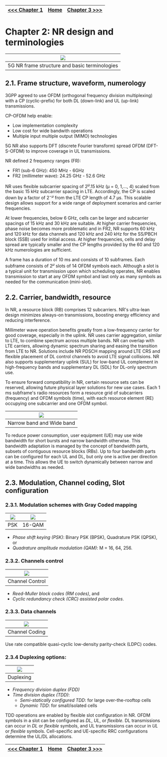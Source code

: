 |[<<< Chapter 1](./Chapter1.md)|[Home](../README.md)|[Chapter 3 >>>](./Chapter3.md)|
|-|-|-|

# Chapter 2: NR design and terminologies

|![](../Imgs/Chapter2/5G%20NR%20frame%20structure%20and%20basic%20terminologies.png)|
|:-:|
|5G NR frame structure and basic terminologies|

## 2.1. Frame structure, waveform, numerology

3GPP agreed to use OFDM (orthogonal frequency division multiplexing) with a CP (cyclic-prefix) for both DL (down-link) and UL (up-link) transmissions.

CP-OFDM help enable:
- Low implementation complexity
- Low cost for wide bandwith operations
- Multiple input multiple output (MIMO) technologies

5G NR also supports DFT (discrete Fourier transform) spread OFDM (DFT-S-OFDM) to improve coverage in UL transmissions.

NR defined 2 frequency ranges (FR):
- FR1 (sub-6 GHz): 450 MHz - 6GHz
- FR2 (millimeter wave): 24.25 GHz - 52.6 GHz

NR uses flexible subcarrier spacing of 2<sup>μ</sup>.15 kHz (μ = 0, 1,..., 4) scaled from the basic 15 kHz subcarrier spacing in LTE. Accordingly, the CP is scaled down by a factor of 2<sup>−𝜇</sup> from the LTE CP length of 4.7 μs. This scalable design allows support for a wide range of deployment scenarios and carrier frequencies.

At lower frequencies, below 6 GHz, cells can be larger and subcarrier spacings of 15 kHz and 30 kHz are suitable. At higher carrier frequencies, phase noise becomes more problematic and in FR2, NR supports 60 kHz and 120 kHz for data channels and 120 kHz and 240 kHz for the SS/PBCH block (SSB) used for initial access. At higher frequencies, cells and delay spread are typically smaller and the CP lengths provided by the 60 and 120 kHz numerologies are sufficient.

A frame has a duration of 10 ms and consists of 10 subframes. Each subframe consists of 2<sup>𝜇</sup> slots of 14 OFDM symbols each. Although a slot is a typical unit for transmission upon which scheduling operates, NR enables transmission to start at any OFDM symbol and last only as many symbols as needed for the communication (mini-slot).

## 2.2. Carrier, bandwidth, resource

In NR, a resource block (RB) comprises 12 subcarriers. NR's ultra-lean design minimizes always-on transmissions, boosting energy efficiency and reducing interference.

Millimeter wave operation benefits greatly from a low-frequency carrier for good coverage, especially in the uplink. NR uses carrier aggregation, similar to LTE, to combine spectrum across multiple bands. NR can overlap with LTE carriers, allowing dynamic spectrum sharing and easing the transition from LTE to NR. Solutions include NR PDSCH mapping around LTE CRS and flexible placement of DL control channels to avoid LTE signal collisions. NR also supports supplementary uplink (SUL) for low-band UL complement in high-frequency bands and supplementary DL (SDL) for DL-only spectrum use.

To ensure forward compatibility in NR, certain resource sets can be reserved, allowing future physical layer solutions for new use cases. Each 1 ms subframe's radio resources form a resource grid of subcarriers (frequency) and OFDM symbols (time), with each resource element (RE) occupying one subcarrier and one OFDM symbol.

|![](../Imgs/Chapter2/Narrow%20Band%20Wide%20Band.png)|
|:-:|
|Narrow band and Wide band|

To reduce power consumption, user equipment (UE) may use wide bandwidth for short bursts and narrow bandwidth otherwise. This bandwidth adaptation is managed by the concept of bandwidth parts, subsets of contiguous resource blocks (RBs). Up to four bandwidth parts can be configured for each UL and DL, but only one is active per direction at a time. This allows the UE to switch dynamically between narrow and wide bandwidths as needed.

## 2.3. Modulation, Channel coding, Slot configuration

### 2.3.1. **Modulation schemes** with **Gray Coded** mapping
|![](../Imgs/Chapter2/PSK.png)|![](../Imgs/Chapter2/16-QAM.png)|
|:-:|:-:|
|PSK|16-QAM|

- *Phase shift keying (PSK)*: Binary PSK (BPSK), Quadrature PSK (QPSK), or
- *Quadrature amplitude modulation (QAM)*: M = 16, 64, 256.

### 2.3.2. **Channels control**
|![](../Imgs/Chapter2/Channel%20Coding.png)|
|:-:|
|Channel Control|

- *Reed-Muller block codes (RM codes)*, and
- *Cyclic redundancy check (CRC) assisted polar codes*.

### 2.3.3. **Data channels**
|![](../Imgs/Chapter2/LDPC.png)|
|:-:|
|Channel Coding|
Use rate compatible quasi-cyclic low-density parity-check (LDPC) codes.

### 2.3.4 **Duplexing options**:
|![](../Imgs/Chapter2/Duplex.png)|
|:-:|
|Duplexing|
- *Frequency division duplex (FDD)*
- *Time division duplex (TDD)*:
    - *Semi-statically configured TDD*: for large over-the-rooftop cells
    - *Dynamic TDD*: for small/isolated cells

TDD operations are enabled by flexible slot configuration in NR. OFDM symbols in a slot can be configured as *DL*, *UL*, or *flexible*. DL transmissions can occur in *DL* or *flexible* symbols, and UL transmissions can occur in *UL* or *flexible* symbols. Cell-specific and UE-specific RRC configurations determine the UL/DL allocations.


|[<<< Chapter 1](./Chapter1.md)|[Home](../README.md)|[Chapter 3 >>>](./Chapter3.md)|
|-|-|-|





